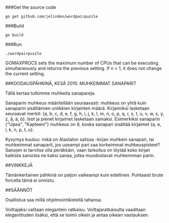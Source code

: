 ###Get the source code
```
go get github.com/jelinden/wordpairpuzzle
```

###Build
```
go build
```

###Run
```
./wordpairpuzzle
```
GOMAXPROCS sets the maximum number of CPUs that can be executing simultaneously and 
returns the previous setting. If n < 1, it does not change the current setting.







##KOODAUSPÄHKINÄ, KESÄ 2015: MUHKEIMMAT SANAPARIT

Tällä kertaa tutkimme muhkeita sanapareja.

Sanaparin muhkeus määritellään seuraavasti: muhkeus on yhtä kuin sanaparin sisältämien uniikkien kirjainten määrä. 
Kirjaimiksi lasketaan seuraavat merkit: {a, b, c, d, e, f, g, h, i, j, k, l, m, n, o, p, q, r, s, t, u, v, w, x, y, z, å, ä, ö}. 
Isot ja pienet kirjaimet lasketaan samaksi. Esimerkiksi sanaparin {"Upea", "Kapteeni"} muhkeus on 8, 
koska sanapari sisältää kirjaimet {a, e, i, k, n, p, t, u}.

Kysymys kuuluu: mikä on Alastalon salissa -kirjan muhkein sanapari, tai muhkeimmat sanaparit, 
jos useampi pari saa korkeimmat muhkeuspisteet? 
Sanojen ei tarvitse olla peräkkäin, vaan tarkoitus on löytää koko kirjan kaikista sanoista ne kaksi sanaa, 
jotka muodostavat muhkeimman parin.

##VINKKEJÄ

Tämänkertainen pähkinä on paljon vaikeampi kuin edellinen. Puhtaasti brute forcella tämä ei onnistu.

##SÄÄNNÖT

Osallistua saa millä ohjelmointikielellä tahansa.

Voittajaksi valitaan elegantein ratkaisu. Voittajaratkaisulta vaaditaan eleganttiuden lisäksi, 
että se toimii oikein ja antaa oikean vastauksen.